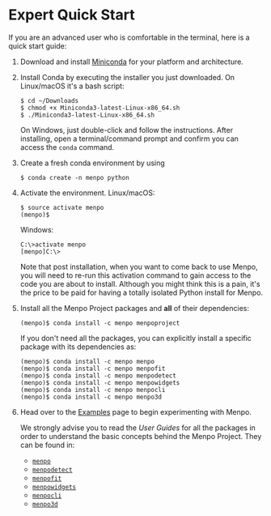 Expert Quick Start
==================

If you are an advanced user who is comfortable in the terminal, here is a quick start guide:

  1. Download and install
     [Miniconda](http://conda.pydata.org/miniconda.html) for your platform and architecture.
  2. Install Conda by executing the installer you just downloaded. On Linux/macOS it's a bash script:
     ```
     $ cd ~/Downloads
     $ chmod +x Miniconda3-latest-Linux-x86_64.sh
     $ ./Miniconda3-latest-Linux-x86_64.sh
     ```
     On Windows, just double-click and follow the instructions. After installing,
     open a terminal/command prompt and confirm you can access the `conda` command.
  4. Create a fresh conda environment by using
     ```
     $ conda create -n menpo python
     ```
  5. Activate the environment. Linux/macOS:
     ```
     $ source activate menpo
     (menpo)$
     ```
     Windows:
     ```
     C:\>activate menpo
     [menpo]C:\>
     ```
     Note that post installation, when you want to come back to use Menpo, you will
     need to re-run this activation command to gain access to the code you are about
     to install. Although you might think this is a pain, it's the price to be paid
     for having a totally isolated Python install for Menpo.
  6. Install all the Menpo Project packages and **all** of their dependencies:
     ```
     (menpo)$ conda install -c menpo menpoproject
     ```
     If you don't need all the packages, you can explicitly install a specific package
     with its dependencies as:

     ```
     (menpo)$ conda install -c menpo menpo
     (menpo)$ conda install -c menpo menpofit
     (menpo)$ conda install -c menpo menpodetect
     (menpo)$ conda install -c menpo menpowidgets
     (menpo)$ conda install -c menpo menpocli
     (menpo)$ conda install -c menpo menpo3d
     ```
  7. Head over to the [Examples](../examples/index.md) page to begin experimenting with Menpo.

     We strongly advise you to read the _User Guides_ for all the packages in order to
     understand the basic concepts behind the Menpo Project. They can be found in:
     - [`menpo`](../menpo/index.md)
     - [`menpodetect`](../menpodetect/index.md)
     - [`menpofit`](../menpofit/index.md)
     - [`menpowidgets`](../menpowidgets/index.md)
     - [`menpocli`](../menpocli/index.md)
     - [`menpo3d`](../menpo3d/index.md)
